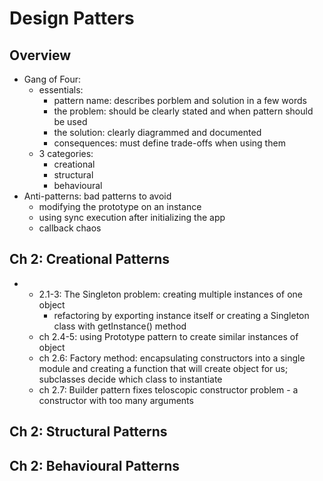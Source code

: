 # Design Patters 

## Overview 
- Gang of Four: 
    - essentials: 
        - pattern name: describes porblem and solution in a few words
        - the problem: should be clearly stated and when pattern should be used
        - the solution: clearly diagrammed and documented 
        - consequences: must define trade-offs when using them 
    - 3 categories: 
        - creational 
        - structural 
        - behavioural 
- Anti-patterns: bad patterns to avoid 
    - modifying the prototype on an instance 
    - using sync execution after initializing the app 
    - callback chaos

## Ch 2: Creational Patterns 
- 
    - 2.1-3: The Singleton problem: creating multiple instances of one object 
        - refactoring by exporting instance itself or creating a Singleton class with getInstance() method
    - ch 2.4-5: using Prototype pattern to create similar instances of object
    - ch 2.6: Factory method: encapsulating constructors into a single module and creating a function that will create object for us; subclasses decide which class to instantiate 
    - ch 2.7: Builder pattern fixes teloscopic constructor problem - a constructor with too many arguments 
## Ch 2: Structural Patterns 
## Ch 2: Behavioural Patterns 